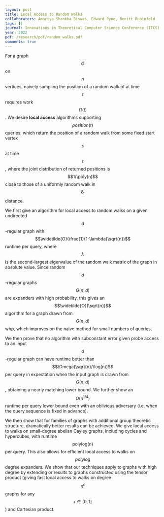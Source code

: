 ```yaml
---
layout: post
title: Local Access to Random Walks
collaborators: Amartya Shankha Biswas, Edward Pyne, Ronitt Rubinfeld
tags: []
journal: Innovations in Theoretical Computer Science Conference (ITCS)
year: 2022
pdf: /research/pdf/random_walks.pdf
comments: true
---
```

For a graph $$G$$ on $$n$$ vertices, naively sampling the position of a random walk of at time $$t$$ requires work $$\Omega(t)$$.
We desire **local access** algorithms supporting $$position(t)$$ queries, which return the position of a random walk from some fixed start vertex $$s$$ at time $$t$$,
where the joint distribution of returned positions is $$1/\poly(n)$$ close to those of a uniformly random walk in $$\ell_1$$ distance.

We first give an algorithm for local access to random walks on a given undirected $$d$$-regular graph with $$\widetilde{O}(\frac{1}{1-\lambda}\sqrt{n})$$ runtime per query,
where $$\lambda$$ is the second-largest eigenvalue of the random walk matrix of the graph in absolute value. Since random $$d$$-regular graphs $$G(n,d)$$ are expanders with high probability,
this gives an $$\widetilde{O}(\sqrt{n})$$ algorithm for a graph drawn from $$G(n,d)$$ whp, which improves on the naive method for small numbers of queries.

We then prove that no algorithm with subconstant error given probe access to an input $$d$$-regular graph can have runtime better than $$\Omega(\sqrt{n}/\log(n))$$ per query in expectation when the input graph is drawn from $$G(n,d)$$, obtaining a nearly matching lower bound. We further show an $$\Omega(n^{1/4})$$ runtime per query lower bound even with an oblivious adversary (i.e. when the query sequence is fixed in advance).

We then show that for families of graphs with additional group theoretic structure, dramatically better results can be achieved.
We give local access to walks on small-degree abelian Cayley graphs, including cycles and hypercubes, with runtime $$\text{polylog}(n)$$ per query. This also allows for efficient local access to walks on $$polylog$$ degree expanders. We show that our techniques apply to graphs with high degree by
extending or results to graphs constructed using the tensor product (giving fast local access to walks on degree $$n^\epsilon$$ graphs for any $$\epsilon \in (0,1]$$) and Cartesian product.

